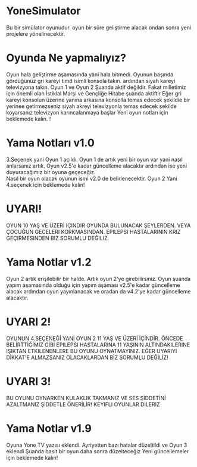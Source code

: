 # YoneSimulator
Bu bir simülator oyunudur. oyun bir süre geliştirme alacak ondan sonra yeni projelere yönelinecektir. 
# Oyunda Ne yapmalıyız?
Oyun hala geliştirme aşamasında yani hala bitmedi. Oyunun başında gördüğünüz gri kareyi timd isimli konsola takın.
ardından siyah kareyi televizyona takın. Oyun 1 ve Oyun 2 Şuanda aktif değildir. Fakat milletimiz için önemli olan İstiklal Marşı ve Gençliğe Hitabe şuanda aktiftir
Eğer gri kareyi konsolun üzerine yanına arkasına konsolla temas edecek şekildie bir yerinee getirmezseniz siyah akreyi televizyonla temas edecek şekilde koyarsanız televizyon
karıncalanmaya başlar Yeni oyun notları için beklemede kalın. !
# Yama Notları v1.0
3.Seçenek yani Oyun 1 açıldı. Oyun 1 de artık yeni bir oyun var yani nasıl anlarsanız artık.
Oyun v2.5'e kadar güncelleme alacaktır ardından ise yeni duyuracağımız bir oyuna geçeceğiz.   
Nasıl bir oyun olacak oyunun ismi v2.0 de belirlenecektir. 
Oyun 2 Yani 4.seçenek için beklemede kalın! 
# UYARI!
OYUN 10 YAŞ VE ÜZERİ IÇINDIR OYUNDA BULUNACAK ŞEYLERDEN. VEYA ÇOCUĞUN GECELERI KORKMASINDAN. EPILEPSI HASTALARININ KRIZ GEÇIRMESINDEN
BIZ SORUMLU DEĞILIZ.
# Yama Notlar v1.2
Oyun 2 artık erişilebilir bir halde. Artık oyun 2'ye girebilirsiniz. 
Oyun şuanda yapım aşamasında olduğu için yapım aşaması v2.5'e kadar güncelleme alacak
ardından oyun yayınlanacak ve oradan da v4.2'ye kadar güncelleme alacaktır. 
# UYARI 2!
OYUNUN 4.SEÇENEĞİ YANİ OYUN 2 11 YAŞ VE ÜZERİ İÇİNDİR. ÖNCEDE BELİRTTİĞİMİZ GİBİ EPILEPSI HASTALARINA 11 YAŞININ ALTINDAKILERINE IŞIKTAN ETKILENENLERE BU OYUNU OYNATMAYINIZ. 
EĞER UYARIYI DİKKAT'E ALMAZSANIZ OLACAKLARDAN BİZ SORUMLU DEĞİLİZ!
# UYARI 3! 
BU OYUNU OYNARKEN KULAKLIK TAKMANIZ VE SES ŞİDDETİNİ AZALTMANIZ ŞİDDETLE ÖNERİLİR! KEYIFLI OYUNLAR DILERIZ
# Yama Notlar v1.9 
Oyuna Yone TV yazısı eklendi. Ayriyetten bazı hatalar düzeltildi ve Oyun 3 eklendi
Şuanda basit bir oyun daha sonra düzelteceğiz
Yeni güncellemeler için beklemede kalın!
